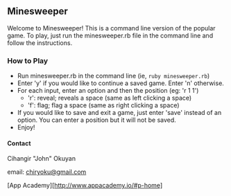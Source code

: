 Minesweeper
-------------

Welcome to Minesweeper! This is a command line version of the popular game. To play, just run the minesweeper.rb file in the command line and follow the instructions.

### How to Play

+ Run minesweeper.rb in the command line (ie, `ruby minesweeper.rb`)
+ Enter 'y' if you would like to continue a saved game. Enter 'n' otherwise.
+ For each input, enter an option and then the position (eg: 'r 1 1')
  + 'r': reveal; reveals a space (same as left clicking a space)
  + 'f': flag; flag a space (same as right clicking a space)
+ If you would like to save and exit a game, just enter 'save' instead of an option. You can enter a position but it will not be saved.
+ Enjoy!

#### Contact
Cihangir "John" Okuyan

email: chiryoku@gmail.com

[App Academy][http://www.appacademy.io/#p-home]
